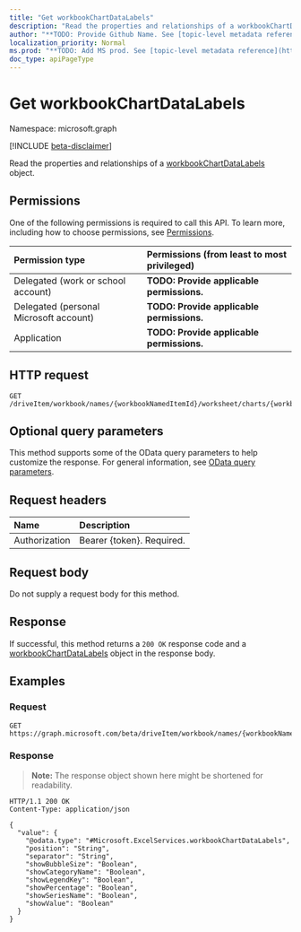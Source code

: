 ```yaml
---
title: "Get workbookChartDataLabels"
description: "Read the properties and relationships of a workbookChartDataLabels object."
author: "**TODO: Provide Github Name. See [topic-level metadata reference](https://msgo.azurewebsites.net/add/document/guidelines/metadata.html#topic-level-metadata)**"
localization_priority: Normal
ms.prod: "**TODO: Add MS prod. See [topic-level metadata reference](https://msgo.azurewebsites.net/add/document/guidelines/metadata.html#topic-level-metadata)**"
doc_type: apiPageType
---
```


# Get workbookChartDataLabels
Namespace: microsoft.graph

[!INCLUDE [beta-disclaimer](../../includes/beta-disclaimer.md)]

Read the properties and relationships of a [workbookChartDataLabels](../resources/workbookchartdatalabels.md) object.

## Permissions
One of the following permissions is required to call this API. To learn more, including how to choose permissions, see [Permissions](/graph/permissions-reference).

|Permission type|Permissions (from least to most privileged)|
|:---|:---|
|Delegated (work or school account)|**TODO: Provide applicable permissions.**|
|Delegated (personal Microsoft account)|**TODO: Provide applicable permissions.**|
|Application|**TODO: Provide applicable permissions.**|

## HTTP request

<!-- {
  "blockType": "ignored"
}
-->
``` http
GET /driveItem/workbook/names/{workbookNamedItemId}/worksheet/charts/{workbookChartId}/dataLabels
```

## Optional query parameters
This method supports some of the OData query parameters to help customize the response. For general information, see [OData query parameters](/graph/query-parameters).

## Request headers
|Name|Description|
|:---|:---|
|Authorization|Bearer {token}. Required.|

## Request body
Do not supply a request body for this method.

## Response

If successful, this method returns a `200 OK` response code and a [workbookChartDataLabels](../resources/workbookchartdatalabels.md) object in the response body.

## Examples

### Request
<!-- {
  "blockType": "request",
  "name": "get_workbookchartdatalabels"
}
-->
``` http
GET https://graph.microsoft.com/beta/driveItem/workbook/names/{workbookNamedItemId}/worksheet/charts/{workbookChartId}/dataLabels
```


### Response
>**Note:** The response object shown here might be shortened for readability.
<!-- {
  "blockType": "response",
  "truncated": true,
  "@odata.type": "Microsoft.ExcelServices.workbookChartDataLabels"
}
-->
``` http
HTTP/1.1 200 OK
Content-Type: application/json

{
  "value": {
    "@odata.type": "#Microsoft.ExcelServices.workbookChartDataLabels",
    "position": "String",
    "separator": "String",
    "showBubbleSize": "Boolean",
    "showCategoryName": "Boolean",
    "showLegendKey": "Boolean",
    "showPercentage": "Boolean",
    "showSeriesName": "Boolean",
    "showValue": "Boolean"
  }
}
```

